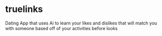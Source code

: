 # truelinks
Dating App that uses Ai to learn your likes and dislikes that will match you with someone based off of your activities before looks
